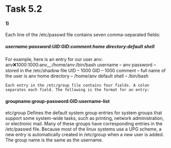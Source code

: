 
# Task 5.2

####  1) 
Each line of the /etc/passwd file contains seven comma-separated fields:
##### username:password:UID:GID:comment:home directory:default shell


For example, here is an entry for our user anv:
anv:x:1000:1000:anv,,,:/home/anv:/bin/bash
    username – anv
  password – stored in the /etc/shadow file
    UID – 1000
    GID – 1000
    comment – full name of the user is anv
    home directory – /home/anv
    default shell – /bin/bash
   
   
    Each entry in the /etc/group file contains four fields. A colon separates each field. The following is the format for an entry:
#### groupname:group-password:GID:username-list

etc/group Defines the default system group entries for system groups that support some system-wide tasks, such as printing, network administration, or electronic mail. 
Many of these groups have corresponding entries in the /etc/passwd file. Because most of the linux systems use a UPG scheme, a new entry is automatically created in /etc/group when a new user is added. 
The group name is the same as the username. 
